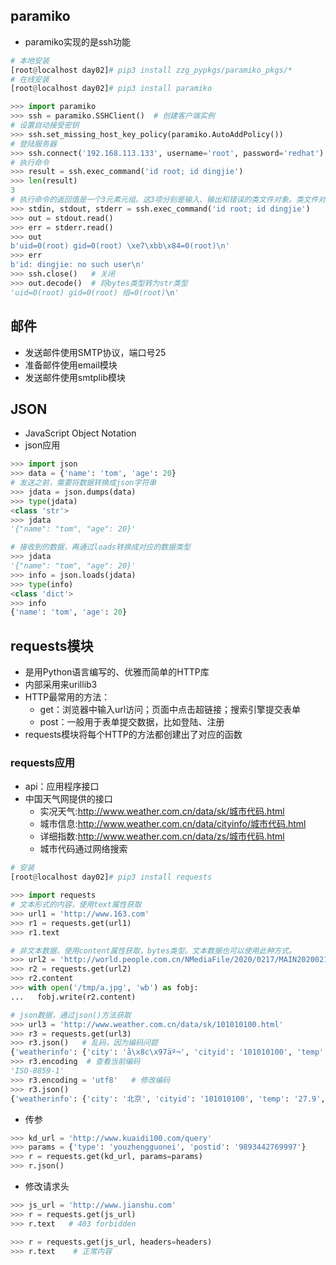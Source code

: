 ## paramiko

- paramiko实现的是ssh功能

```python
# 本地安装
[root@localhost day02]# pip3 install zzg_pypkgs/paramiko_pkgs/*
# 在线安装
[root@localhost day02]# pip3 install paramiko

>>> import paramiko
>>> ssh = paramiko.SSHClient()  # 创建客户端实例
# 设置自动接受密钥
>>> ssh.set_missing_host_key_policy(paramiko.AutoAddPolicy())
# 登陆服务器
>>> ssh.connect('192.168.113.133', username='root', password='redhat')
# 执行命令
>>> result = ssh.exec_command('id root; id dingjie')
>>> len(result)
3
# 执行命令的返回值是一个3元素元组。这3项分别是输入、输出和错误的类文件对象。类文件对象提供了read方法，可以读取其中的内容
>>> stdin, stdout, stderr = ssh.exec_command('id root; id dingjie')
>>> out = stdout.read()
>>> err = stderr.read()
>>> out
b'uid=0(root) gid=0(root) \xe7\xbb\x84=0(root)\n'
>>> err
b'id: dingjie: no such user\n'
>>> ssh.close()   # 关闭
>>> out.decode()  # 将bytes类型转为str类型
'uid=0(root) gid=0(root) 组=0(root)\n'
```

## 邮件

- 发送邮件使用SMTP协议，端口号25
- 准备邮件使用email模块
- 发送邮件使用smtplib模块

## JSON

- JavaScript Object Notation
- json应用

```python
>>> import json
>>> data = {'name': 'tom', 'age': 20}
# 发送之前，需要将数据转换成json字符串
>>> jdata = json.dumps(data)
>>> type(jdata)
<class 'str'>
>>> jdata
'{"name": "tom", "age": 20}'

# 接收到的数据，再通过loads转换成对应的数据类型
>>> jdata
'{"name": "tom", "age": 20}'
>>> info = json.loads(jdata)
>>> type(info)
<class 'dict'>
>>> info
{'name': 'tom', 'age': 20}
```

## requests模块

- 是用Python语言编写的、优雅而简单的HTTP库
- 内部采用来urillib3
- HTTP最常用的方法：
  - get：浏览器中输入url访问；页面中点击超链接；搜索引擎提交表单
  - post：一般用于表单提交数据，比如登陆、注册
- requests模块将每个HTTP的方法都创建出了对应的函数

### requests应用

- api：应用程序接口
- 中国天气网提供的接口
  - 实况天气:http://www.weather.com.cn/data/sk/城市代码.html
  - 城市信息:http://www.weather.com.cn/data/cityinfo/城市代码.html
  - 详细指数:http://www.weather.com.cn/data/zs/城市代码.html
  - 城市代码通过网络搜索

```python
# 安装
[root@localhost day02]# pip3 install requests

>>> import requests
# 文本形式的内容，使用text属性获取
>>> url1 = 'http://www.163.com'
>>> r1 = requests.get(url1)
>>> r1.text

# 非文本数据，使用content属性获取，bytes类型。文本数据也可以使用此种方式。
>>> url2 = 'http://world.people.com.cn/NMediaFile/2020/0217/MAIN202002171833000079364831028.JPG'
>>> r2 = requests.get(url2)
>>> r2.content
>>> with open('/tmp/a.jpg', 'wb') as fobj:
...   fobj.write(r2.content)

# json数据，通过json()方法获取
>>> url3 = 'http://www.weather.com.cn/data/sk/101010100.html'
>>> r3 = requests.get(url3)
>>> r3.json()   # 乱码，因为编码问题
{'weatherinfo': {'city': 'å\x8c\x97äº¬', 'cityid': '101010100', 'temp': '27.9', 'WD': 'å\x8d\x97é£\x8e', 'WS': 'å°\x8fäº\x8e3çº§', 'SD': '28%', 'AP': '1002hPa', 'njd': 'æ\x9a\x82æ\x97\xa0å®\x9eå\x86µ', 'WSE': '<3', 'time': '17:55', 'sm': '2.1', 'isRadar': '1', 'Radar': 'JC_RADAR_AZ9010_JB'}}
>>> r3.encoding  # 查看当前编码
'ISO-8859-1'
>>> r3.encoding = 'utf8'   # 修改编码
>>> r3.json()
{'weatherinfo': {'city': '北京', 'cityid': '101010100', 'temp': '27.9', 'WD': '南风', 'WS': '小于3级', 'SD': '28%', 'AP': '1002hPa', 'njd': '暂无实况', 'WSE': '<3', 'time': '17:55', 'sm': '2.1', 'isRadar': '1', 'Radar': 'JC_RADAR_AZ9010_JB'}}
```

- 传参

```python
>>> kd_url = 'http://www.kuaidi100.com/query'
>>> params = {'type': 'youzhengguonei', 'postid': '9893442769997'}
>>> r = requests.get(kd_url, params=params)
>>> r.json()
```

- 修改请求头

```python
>>> js_url = 'http://www.jianshu.com'
>>> r = requests.get(js_url)
>>> r.text   # 403 forbidden

>>> r = requests.get(js_url, headers=headers)
>>> r.text    # 正常内容
```









